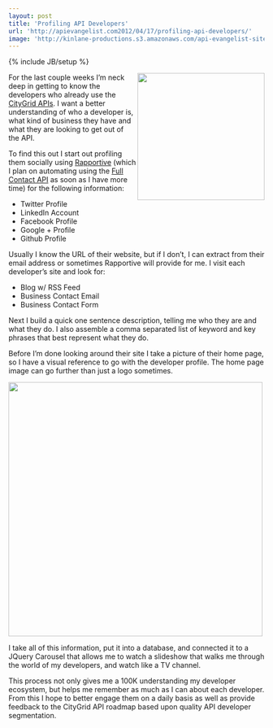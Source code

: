 ```yaml
---
layout: post
title: 'Profiling API Developers'
url: 'http://apievangelist.com2012/04/17/profiling-api-developers/'
image: 'http://kinlane-productions.s3.amazonaws.com/api-evangelist-site/blog/developer-profiling.jpg'
---
```

{% include JB/setup %}
<p>
     <img src="http://kinlane-productions.s3.amazonaws.com/developer-profiling.jpg"  width="250" align="right" />
</p>
<p>
     For the last couple weeks I’m neck deep in getting to know the developers who already use the <a title="CityGrid Developers" href="http://developer.citygridmedia.com/">CityGrid APIs</a>. I want a better understanding of who a developer is, what kind of business they have and what they are looking to get out of the API.
</p>
<p>
     To find this out I start out profiling them socially using <a title="Rapportive" href="http://rapportive.com/">Rapportive</a> (which I plan on automating using the <a title="Full Contact API" href="http://www.fullcontact.com/">Full Contact API</a> as soon as I have more time) for the following information:
</p>
<ul >
     <li>Twitter Profile
     </li>
     <li>LinkedIn Account
     </li>
     <li>Facebook Profile
     </li>
     <li>Google + Profile
     </li>
     <li>Github Profile
     </li>
</ul>
<p>
     Usually I know the URL of their website, but if I don’t, I can extract from their email address or sometimes Rapportive will provide for me. I visit each developer’s site and look for:
</p>
<ul >
     <li>Blog w/ RSS Feed
     </li>
     <li>Business Contact Email
     </li>
     <li>Business Contact Form
     </li>
</ul>
<p>
     Next I build a quick one sentence description, telling me who they are and what they do. I also assemble a comma separated list of keyword and key phrases that best represent what they do.
</p>
<p>
     Before I’m done looking around their site I take a picture of their home page, so I have a visual reference to go with the developer profile. The home page image can go further than just a logo sometimes.
</p>
<p>
     <img src="http://kinlane-productions.s3.amazonaws.com/api-evangelist/API-Developer-Profiling-1.png"  width="500" align="center" />
</p>
<p>
     I take all of this information, put it into a database, and connected it to a JQuery Carousel that allows me to watch a slideshow that walks me through the world of my developers, and watch like a TV channel.
</p>
<p>
     This process not only gives me a 100K understanding my developer ecosystem, but helps me remember as much as I can about each developer. From this I hope to better engage them on a daily basis as well as provide feedback to the CityGrid API roadmap based upon quality API developer segmentation.
</p>
